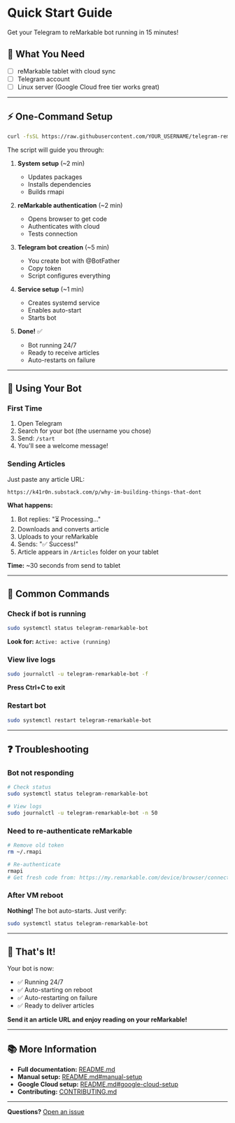 # Quick Start Guide

Get your Telegram to reMarkable bot running in 15 minutes!

## 🎯 What You Need

- [ ] reMarkable tablet with cloud sync
- [ ] Telegram account
- [ ] Linux server (Google Cloud free tier works great)

---

## ⚡ One-Command Setup

```bash
curl -fsSL https://raw.githubusercontent.com/YOUR_USERNAME/telegram-remarkable-bot/main/setup.sh | bash
```

The script will guide you through:

1. **System setup** (~2 min)
   - Updates packages
   - Installs dependencies
   - Builds rmapi

2. **reMarkable authentication** (~2 min)
   - Opens browser to get code
   - Authenticates with cloud
   - Tests connection

3. **Telegram bot creation** (~5 min)
   - You create bot with @BotFather
   - Copy token
   - Script configures everything

4. **Service setup** (~1 min)
   - Creates systemd service
   - Enables auto-start
   - Starts bot

5. **Done!** ✅
   - Bot running 24/7
   - Ready to receive articles
   - Auto-restarts on failure

---

## 📱 Using Your Bot

### First Time

1. Open Telegram
2. Search for your bot (the username you chose)
3. Send: `/start`
4. You'll see a welcome message!

### Sending Articles

Just paste any article URL:

```
https://k41r0n.substack.com/p/why-im-building-things-that-dont
```

**What happens:**
1. Bot replies: "⏳ Processing..."
2. Downloads and converts article
3. Uploads to your reMarkable
4. Sends: "✅ Success!"
5. Article appears in `/Articles` folder on your tablet

**Time:** ~30 seconds from send to tablet

---

## 🔧 Common Commands

### Check if bot is running

```bash
sudo systemctl status telegram-remarkable-bot
```

**Look for:** `Active: active (running)`

### View live logs

```bash
sudo journalctl -u telegram-remarkable-bot -f
```

**Press Ctrl+C to exit**

### Restart bot

```bash
sudo systemctl restart telegram-remarkable-bot
```

---

## ❓ Troubleshooting

### Bot not responding

```bash
# Check status
sudo systemctl status telegram-remarkable-bot

# View logs
sudo journalctl -u telegram-remarkable-bot -n 50
```

### Need to re-authenticate reMarkable

```bash
# Remove old token
rm ~/.rmapi

# Re-authenticate
rmapi
# Get fresh code from: https://my.remarkable.com/device/browser/connect
```

### After VM reboot

**Nothing!** The bot auto-starts. Just verify:

```bash
sudo systemctl status telegram-remarkable-bot
```

---

## 🎉 That's It!

Your bot is now:
- ✅ Running 24/7
- ✅ Auto-starting on reboot
- ✅ Auto-restarting on failure
- ✅ Ready to deliver articles

**Send it an article URL and enjoy reading on your reMarkable!**

---

## 📚 More Information

- **Full documentation:** [README.md](README.md)
- **Manual setup:** [README.md#manual-setup](README.md#manual-setup)
- **Google Cloud setup:** [README.md#google-cloud-setup](README.md#google-cloud-setup)
- **Contributing:** [CONTRIBUTING.md](CONTRIBUTING.md)

---

**Questions?** [Open an issue](https://github.com/YOUR_USERNAME/telegram-remarkable-bot/issues)
